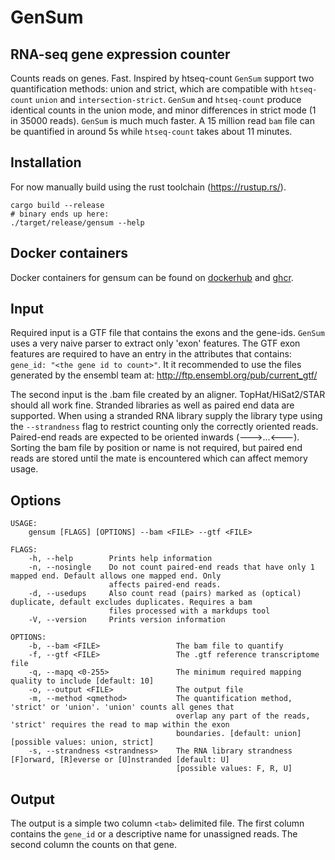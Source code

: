 # GenSum

## RNA-seq gene expression counter
Counts reads on genes. Fast. Inspired by htseq-count `GenSum` support two
quantification methods: union and strict, which are compatible with
`htseq-count` `union` and `intersection-strict`. `GenSum` and `htseq-count` produce
identical counts in the union mode, and minor differences in strict mode (1 in
35000 reads). `GenSum` is much much faster. A 15 million read `bam` file can be
quantified in around 5s while `htseq-count` takes about 11 minutes.

## Installation

For now manually build using the rust toolchain (https://rustup.rs/).
```
cargo build --release
# binary ends up here:
./target/release/gensum --help
```

## Docker containers
Docker containers for gensum can be found on [dockerhub](https://hub.docker.com/repository/docker/nkigcf/gensum) and [ghcr](https://github.com/nki-gcf/gensum/pkgs/container/gensum).


## Input
Required input is a GTF file that contains the exons and the gene-ids. `GenSum`
uses a very naive parser to extract only 'exon' features. The GTF exon features
are required to have an entry in the attributes that contains: `gene_id: "<the
gene id to count>"`. It it recommended to use the files generated by the ensembl
team at: http://ftp.ensembl.org/pub/current_gtf/

The second input is the .bam file created by an aligner. TopHat/HiSat2/STAR
should all work fine. Stranded libraries as well as paired end data are
supported. When using a stranded RNA library supply the library type using the
`--strandness` flag to restrict counting only the correctly oriented reads.
Paired-end reads are expected to be oriented inwards (--->...<---). Sorting the
bam file by position or name is not required, but paired end reads are stored
until the mate is encountered which can affect memory usage.

## Options
```
USAGE:
    gensum [FLAGS] [OPTIONS] --bam <FILE> --gtf <FILE>

FLAGS:
    -h, --help        Prints help information
    -n, --nosingle    Do not count paired-end reads that have only 1 mapped end. Default allows one mapped end. Only
                      affects paired-end reads.
    -d, --usedups     Also count read (pairs) marked as (optical) duplicate, default excludes duplicates. Requires a bam
                      files processed with a markdups tool
    -V, --version     Prints version information

OPTIONS:
    -b, --bam <FILE>                 The bam file to quantify
    -f, --gtf <FILE>                 The .gtf reference transcriptome file
    -q, --mapq <0-255>               The minimum required mapping quality to include [default: 10]
    -o, --output <FILE>              The output file
    -m, --method <qmethod>           The quantification method, 'strict' or 'union'. 'union' counts all genes that
                                     overlap any part of the reads, 'strict' requires the read to map within the exon
                                     boundaries. [default: union]  [possible values: union, strict]
    -s, --strandness <strandness>    The RNA library strandness [F]orward, [R]everse or [U]nstranded [default: U]
                                     [possible values: F, R, U]
```

## Output
The output is a simple two column `<tab>` delimited file. The first column
contains the `gene_id` or a descriptive name for unassigned reads. The second
column the counts on that gene.


